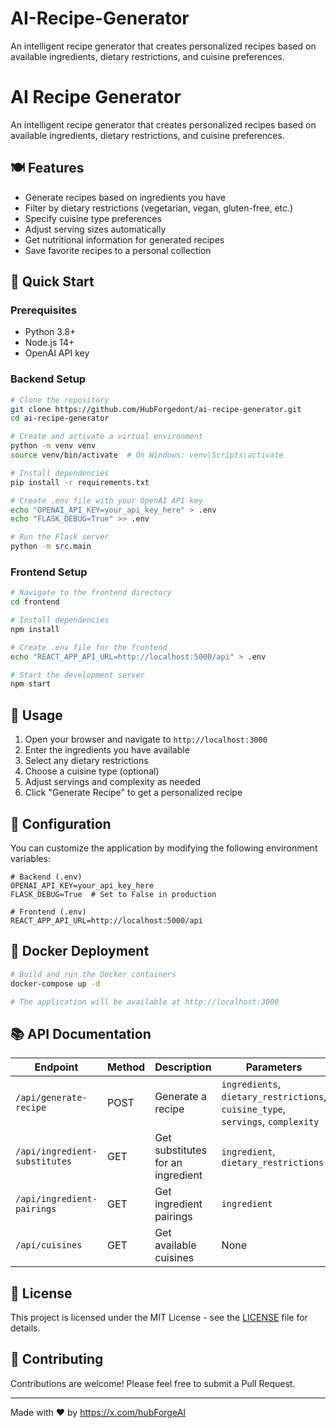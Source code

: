 # AI-Recipe-Generator
An intelligent recipe generator that creates personalized recipes based on available ingredients, dietary restrictions, and cuisine preferences.
# AI Recipe Generator

An intelligent recipe generator that creates personalized recipes based on available ingredients, dietary restrictions, and cuisine preferences.


## 🍽️ Features

- Generate recipes based on ingredients you have
- Filter by dietary restrictions (vegetarian, vegan, gluten-free, etc.)
- Specify cuisine type preferences
- Adjust serving sizes automatically
- Get nutritional information for generated recipes
- Save favorite recipes to a personal collection

## 🚀 Quick Start

### Prerequisites

- Python 3.8+
- Node.js 14+
- OpenAI API key

### Backend Setup

```bash
# Clone the repository
git clone https://github.com/HubForgedont/ai-recipe-generator.git
cd ai-recipe-generator

# Create and activate a virtual environment
python -m venv venv
source venv/bin/activate  # On Windows: venv\Scripts\activate

# Install dependencies
pip install -r requirements.txt

# Create .env file with your OpenAI API key
echo "OPENAI_API_KEY=your_api_key_here" > .env
echo "FLASK_DEBUG=True" >> .env

# Run the Flask server
python -m src.main
```

### Frontend Setup

```bash
# Navigate to the frontend directory
cd frontend

# Install dependencies
npm install

# Create .env file for the frontend
echo "REACT_APP_API_URL=http://localhost:5000/api" > .env

# Start the development server
npm start
```

## 📱 Usage

1. Open your browser and navigate to `http://localhost:3000`
2. Enter the ingredients you have available
3. Select any dietary restrictions
4. Choose a cuisine type (optional)
5. Adjust servings and complexity as needed
6. Click "Generate Recipe" to get a personalized recipe

## 🔧 Configuration

You can customize the application by modifying the following environment variables:

```
# Backend (.env)
OPENAI_API_KEY=your_api_key_here
FLASK_DEBUG=True  # Set to False in production

# Frontend (.env)
REACT_APP_API_URL=http://localhost:5000/api
```

## 🐳 Docker Deployment

```bash
# Build and run the Docker containers
docker-compose up -d

# The application will be available at http://localhost:3000
```

## 📚 API Documentation

| Endpoint | Method | Description | Parameters |
|----------|--------|-------------|------------|
| `/api/generate-recipe` | POST | Generate a recipe | `ingredients`, `dietary_restrictions`, `cuisine_type`, `servings`, `complexity` |
| `/api/ingredient-substitutes` | GET | Get substitutes for an ingredient | `ingredient`, `dietary_restrictions` |
| `/api/ingredient-pairings` | GET | Get ingredient pairings | `ingredient` |
| `/api/cuisines` | GET | Get available cuisines | None |

## 📝 License

This project is licensed under the MIT License - see the [LICENSE](LICENSE) file for details.

## 🤝 Contributing

Contributions are welcome! Please feel free to submit a Pull Request.



---

Made with ❤️ by https://x.com/hubForgeAI
